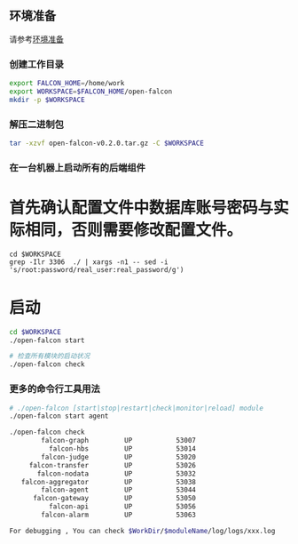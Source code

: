 <!-- toc -->

## 环境准备

请参考[环境准备](./prepare.md)

### 创建工作目录
```bash
export FALCON_HOME=/home/work
export WORKSPACE=$FALCON_HOME/open-falcon
mkdir -p $WORKSPACE
```

### 解压二进制包
```bash
tar -xzvf open-falcon-v0.2.0.tar.gz -C $WORKSPACE
```

### 在一台机器上启动所有的后端组件
# 首先确认配置文件中数据库账号密码与实际相同，否则需要修改配置文件。
```
cd $WORKSPACE
grep -Ilr 3306  ./ | xargs -n1 -- sed -i 's/root:password/real_user:real_password/g')
```
# 启动
```bash
cd $WORKSPACE
./open-falcon start

# 检查所有模块的启动状况
./open-falcon check

```

### 更多的命令行工具用法
```bash
# ./open-falcon [start|stop|restart|check|monitor|reload] module
./open-falcon start agent

./open-falcon check
        falcon-graph         UP           53007
          falcon-hbs         UP           53014
        falcon-judge         UP           53020
     falcon-transfer         UP           53026
       falcon-nodata         UP           53032
   falcon-aggregator         UP           53038
        falcon-agent         UP           53044
      falcon-gateway         UP           53050
          falcon-api         UP           53056
        falcon-alarm         UP           53063

For debugging , You can check $WorkDir/$moduleName/log/logs/xxx.log
```
